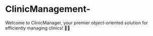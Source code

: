 # ClinicManagement-
Welcome to ClinicManager, your premier object-oriented solution for efficiently managing clinics! 💼🏥
